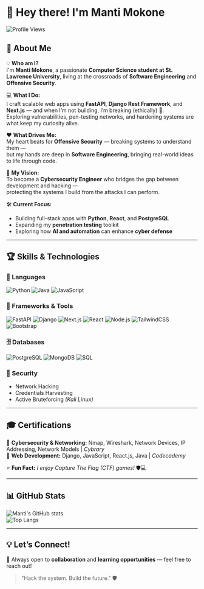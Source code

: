 # 👋 Hey there! I'm Manti Mokone  

![Profile Views](https://komarev.com/ghpvc/?username=mantimokone&color=blueviolet)

## 🚀 About Me  

💡 **Who am I?**  
I'm **Manti Mokone**, a passionate **Computer Science student at St. Lawrence University**, living at the crossroads of **Software Engineering** and **Offensive Security**.  

💻 **What I Do:**  
I craft scalable web apps using **FastAPI**, **Django Rest Framework**, and **Next.js** — and when I’m not building, I’m breaking (ethically) 👾.  
Exploring vulnerabilities, pen-testing networks, and hardening systems are what keep my curiosity alive.  

❤️ **What Drives Me:**  
My heart beats for **Offensive Security** — breaking systems to understand them —  
but my hands are deep in **Software Engineering**, bringing real-world ideas to life through code.  

🎯 **My Vision:**  
To become a **Cybersecurity Engineer** who bridges the gap between development and hacking —  
protecting the systems I build from the attacks I can perform.  

🛠️ **Current Focus:**  
- Building full-stack apps with **Python**, **React**, and **PostgreSQL**  
- Expanding my **penetration testing** toolkit  
- Exploring how **AI and automation** can enhance **cyber defense**  

---

## 🏆 Skills & Technologies  

### 💬 Languages  
![Python](https://img.shields.io/badge/Python-3776AB?style=for-the-badge&logo=python&logoColor=white)
![Java](https://img.shields.io/badge/Java-ED8B00?style=for-the-badge&logo=openjdk&logoColor=white)
![JavaScript](https://img.shields.io/badge/JavaScript-F7DF1E?style=for-the-badge&logo=javascript&logoColor=black)

### 🧠 Frameworks & Tools  
![FastAPI](https://img.shields.io/badge/FastAPI-005571?style=for-the-badge&logo=fastapi)
![Django](https://img.shields.io/badge/Django-092E20?style=for-the-badge&logo=django)
![Next.js](https://img.shields.io/badge/Next.js-000000?style=for-the-badge&logo=nextdotjs)
![React](https://img.shields.io/badge/React-20232A?style=for-the-badge&logo=react&logoColor=61DAFB)
![Node.js](https://img.shields.io/badge/Node.js-339933?style=for-the-badge&logo=nodedotjs&logoColor=white)
![TailwindCSS](https://img.shields.io/badge/TailwindCSS-06B6D4?style=for-the-badge&logo=tailwindcss&logoColor=white)
![Bootstrap](https://img.shields.io/badge/Bootstrap-563D7C?style=for-the-badge&logo=bootstrap&logoColor=white)

### 🗄️ Databases  
![PostgreSQL](https://img.shields.io/badge/PostgreSQL-316192?style=for-the-badge&logo=postgresql&logoColor=white)
![MongoDB](https://img.shields.io/badge/MongoDB-4EA94B?style=for-the-badge&logo=mongodb&logoColor=white)
![SQL](https://img.shields.io/badge/SQL-4479A1?style=for-the-badge&logo=database&logoColor=white)

### 🔐 Security  
- Network Hacking  
- Credentials Harvesting  
- Active Bruteforcing *(Kali Linux)*  

---

## 🎓 Certifications  
📜 **Cybersecurity & Networking:** Nmap, Wireshark, Network Devices, IP Addressing, Network Models | *Cybrary*  
📜 **Web Development:** Django, JavaScript, React.js, Java | *Codecademy*  

⭐ **Fun Fact:** *I enjoy Capture The Flag (CTF) games!* 🛡️💻  

---

## 📊 GitHub Stats  
![Manti's GitHub stats](https://github-readme-stats.vercel.app/api?username=mantimokone&show_icons=true&theme=radical)  
![Top Langs](https://github-readme-stats.vercel.app/api/top-langs/?username=mantimokone&layout=compact&theme=radical)  

---

## 💡 Let’s Connect!  
💬 Always open to **collaboration** and **learning opportunities** — feel free to reach out!  

> "Hack the system. Build the future." 🛡️
